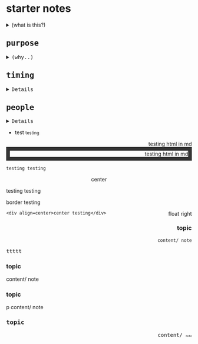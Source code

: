 <h1>starter notes</h1>
<details>
    <summary>        
        (what is this?)
    </summary>
    <div>
        intrapreneur canvas, capture expectations, build common understanding of "the big picture around the work"
    </div>
</details>

<div>
    <kbd align=left>
        <h2>purpose</h2>
            <details>
                <summary>
                    (why..)
                </summary>
                <p>
                    what value is desired? _ca_ what contribution from team is desired?
            </detail>   
        <p>
            notes...
        </p>
    </kbd>
</div>

<div align=right>
 <kbd align=left>
  <h2>timing</h2>
   <details>
      ymse
   </detail>
   
   notes...
   
 </kbd>
</div>

<div align=center>
 <kbd align=left>
  <h2>people</h2>
   <details>
      various
   </detail>
   
   notes...
   
 </kbd>
</div>



* test <small>testing</small>

<div style="font: green; border: 10px" color="red" border="10" align=right>testing html in md</div>

<div style="font: green; border: 10px solid #333;" color="red" border="10" align=right>testing html in md</div>

    testing testing

<div align=center border=1>center</div>

testing testing

<div class="border">
    border testing
</div>

<p style="float:right">float right</p>

    <div align=center>center testing</div>

<div align=right>
<h3>topic</h3>
    
    content/ note

</div>

<kbd>ttttt</kbd>

<div float=right>
<h3>topic</h3>
content/ note
</div>

<p float=right>
<h3>topic</h3>
p content/ note
</p>


<div align=right>
<kbd align=left>
<h3>topic</h3>
content/ 
    <span style="font-size: 50%">note</span>
</kbd>
</div>
